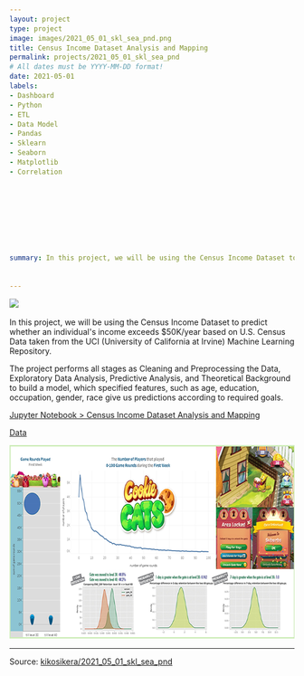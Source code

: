```yaml
---
layout: project
type: project
image: images/2021_05_01_skl_sea_pnd.png
title: Census Income Dataset Analysis and Mapping
permalink: projects/2021_05_01_skl_sea_pnd
# All dates must be YYYY-MM-DD format!
date: 2021-05-01
labels:
- Dashboard
- Python
- ETL
- Data Model
- Pandas
- Sklearn
- Seaborn
- Matplotlib
- Correlation








summary: In this project, we will be using the Census Income Dataset to predict whether an individual's income exceeds $50K/year based on U.S. Census Data taken from the UCI (University of California at Irvine) Machine Learning Repository.


---
```


<img class="ui image" src="{{ site.baseurl }}/images/2021_03_08_ab_pd_mt_pannel.png">

In this project, we will be using the Census Income Dataset to predict whether an individual's income exceeds $50K/year based on U.S. Census Data taken from the UCI (University of California at Irvine) Machine Learning Repository.

The project performs all stages as Cleaning and Preprocessing the Data, Exploratory Data Analysis, Predictive Analysis, and Theoretical Background to build a model, which specified features, such as age, education, occupation, gender, race give us predictions according to required goals.


[Jupyter Notebook > Census Income Dataset Analysis and Mapping](https://colab.research.google.com/gist/kikosikera/cf7a00fb66a4732304cece271b396ef8/2021_05_01_skl_sea_pnd.ipynb?authuser=2)

[Data](https://github.com/kikosikera/2021_05_01_skl_sea_pnd/tree/master/data)


 <a href="https://public.tableau.com/profile/cristiano.siqueira#!/vizhome/2021_03_08_ab_pd_mt/dashboard">
  <img src="/images/2021_03_08_ab_pd_mt_tableau.png" style="width:678px;height:342px;"/>
 </a>


<hr>

Source: <a href="https://github.com/kikosikera/2021_05_01_skl_sea_pnd/tree/main/data"><i class="large github icon"></i>kikosikera/2021_05_01_skl_sea_pnd</a>
